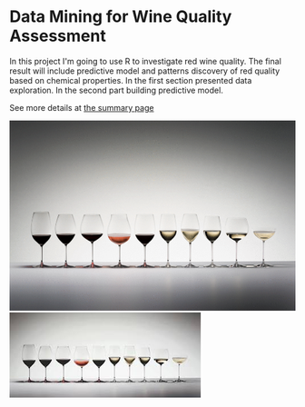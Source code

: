 # Data Mining for Wine Quality Assessment
In this project I'm going to use R to investigate red wine quality. The final
result will include predictive model and patterns discovery of red quality based
on chemical properties. In the first section presented data exploration. In the
second part building predictive model.

See more details at [the summary page](https://github.com/SamDuan/Data-Mining-for-Wine-Quality-Assessment/blob/master/wine.md)

![](/wine_files/readme-wine-quality.gif)
![](/wine_files/readme-wine-quality.jpg)
